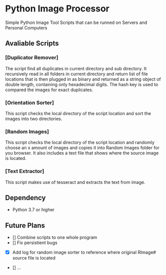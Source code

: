# Python Image Processor

 Simple Python Image Tool Scripts that can be runned on Servers and Personal Computers

## Avaliable Scripts
### [Duplicator Remover] 
The script find all duplicates in current directory and sub directory. It recursively read in all folders in current directory and return list of file locations that is then plugged in as binary and  returned as a string object of double length, containing only hexadecimal digits. The hash key is used to compared the images for exact duplicates.

### [Orientation Sorter]
This script checks the local directory of the script location and sort the images into two directories.

### [Random Images] 
This script checks the local directory of the script location and randomly choose an x amount of images and copies it into Random Images folder for you browser. It also includes a text file that shows where the source image is located.

### [Text Extractor]
This script makes use of tesseract and extracts the text from image.



## Dependency
 * Python 3.7 or higher

## Future Plans 
- [] Combine scripts to one whole program
- [] Fix persistient bugs
- [x] Add log for random image sorter to reference where original RImage# source file is located
- [] ...
